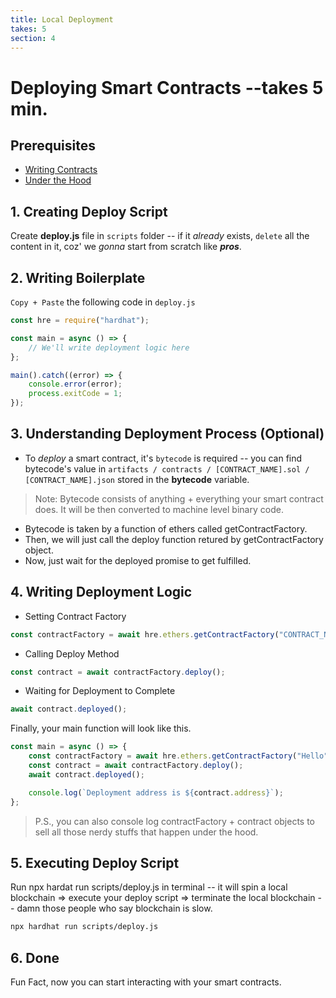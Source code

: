 ```yaml
---
title: Local Deployment
takes: 5
section: 4
---
```


# Deploying Smart Contracts --takes 5 min.

## Prerequisites

-   [Writing Contracts](./2_writing_contracts.md)
-   [Under the Hood](./3_under_the_hood.md)

## 1. Creating Deploy Script

Create **deploy.js** file in `scripts` folder -- if it _already_ exists, `delete` all the content in it,
coz' we _gonna_ start from scratch like **_pros_**.

## 2. Writing Boilerplate

`Copy + Paste` the following code in `deploy.js`

```js
const hre = require("hardhat");

const main = async () => {
	// We'll write deployment logic here
};

main().catch((error) => {
	console.error(error);
	process.exitCode = 1;
});
```

## 3. Understanding Deployment Process (Optional)

-   To _deploy_ a smart contract, it's `bytecode` is required -- you can find bytecode's value in `artifacts / contracts / [CONTRACT_NAME].sol / [CONTRACT_NAME].json` stored in the **bytecode** variable.

> Note: Bytecode consists of anything + everything your smart contract does. It will be then converted to machine level binary code.

-   Bytecode is taken by a function of ethers called getContractFactory.
-   Then, we will just call the deploy function retured by getContractFactory object.
-   Now, just wait for the deployed promise to get fulfilled.

## 4. Writing Deployment Logic

-   Setting Contract Factory

```js
const contractFactory = await hre.ethers.getContractFactory("CONTRACT_NAME");
```

-   Calling Deploy Method

```js
const contract = await contractFactory.deploy();
```

-   Waiting for Deployment to Complete

```js
await contract.deployed();
```

Finally, your main function will look like this.

```js
const main = async () => {
	const contractFactory = await hre.ethers.getContractFactory("Hello");
	const contract = await contractFactory.deploy();
	await contract.deployed();

	console.log(`Deployment address is ${contract.address}`);
};
```

> P.S., you can also console log contractFactory + contract objects to sell all those nerdy stuffs that happen under the hood.

## 5. Executing Deploy Script

Run npx hardat run scripts/deploy.js in terminal -- it will spin a local blockchain => execute your deploy script =>
terminate the local blockchain -- damn those people who say blockchain is slow.

```bash
npx hardhat run scripts/deploy.js
```

## 6. Done

Fun Fact, now you can start interacting with your smart contracts.
